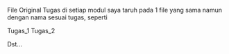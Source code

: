 File Original Tugas di setiap modul saya taruh pada 1 file yang sama namun dengan nama sesuai tugas, seperti

Tugas_1
Tugas_2

Dst...